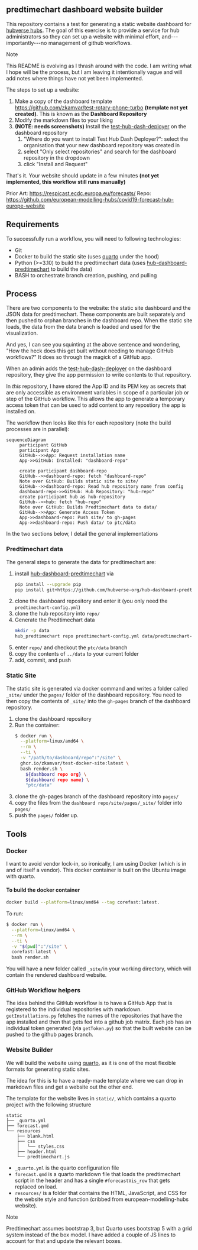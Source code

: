 ## predtimechart dashboard website builder

This repository contains a test for generating a static website dashboard for
[hubverse hubs](https://hubverse.io). The goal of this exercise is to provide a
service for hub administrators so they can set up a website with minimal effort,
and---importantly---no management of github workflows. 

> [!NOTE]
> This README is evolving as I thrash around with the code. I am writing what I
> hope will be the process, but I am leaving it intentionally vague and will add
> notes where things have not yet been implemented.

The steps to set up a website:

 1. Make a copy of the dashboard template https://github.com/zkamvar/test-rotary-phone-turbo **(template not yet created)**.
    This is known as the **Dashboard Repository**
 2. Modify the markdown files to your liking
 3. **(NOTE: needs screenshots)** Install the [test-hub-dash-deployer](https://github.com/apps/test-hub-dash-deployer/installations/new) on the dashboard repository
    1. "Where do you want to install Test Hub Dash Deployer?": select the organisation that your new dashboard repository was created in
    2. select "Only select repositories" and search for the dashboard repository in the dropdown
    3. click "Install and Request"

That's it. Your website should update in a few minutes **(not yet implemented, this workflow still runs manually)**

Prior Art: https://respicast.ecdc.europa.eu/forecasts/
Repo: https://github.com/european-modelling-hubs/covid19-forecast-hub-europe-website

## Requirements

To successfully run a workflow, you will need to following technologies:

 - Git
 - Docker to build the static site (uses [quarto](https://quarto.org) under the hood)
 - Python (>=3.10) to build the predtimechart data (uses
   [hub-dashboard-predtimechart](https://github.com/hubverse-org/hub-dashboard-predtimechart)
   to build the data)
 - BASH to orchestrate branch creation, pushing, and pulling


## Process

There are two components to the website: the static site dashboard and the JSON
data for predtimechart. These components are built separately and then pushed
to orphan branches in the dashboard repo. When the static site loads, the data
from the data branch is loaded and used for the visualization.

And yes, I can see you squinting at the above sentence and wondering, "How the
heck does this get built without needing to manage GitHub workflows?"
It does so through the magick of a GitHub app. 

When an admin adds the
[test-hub-dash-deployer](https://github.com/apps/test-hub-dash-deployer/installations/new)
on the dashboard repository, they give the app permission to write contents to
that repository. 

In _this_ repository, I have stored the App ID and its PEM key as secrets that
are only accessible as environment variables in scope of a particular job or 
step of the GitHub workflow. This allows the app to generate a temporary access
token that can be used to add content to any repostiory the app is installed on.

The workflow then looks like this for each repository 
(note the build processes are in parallel):

```mermaid
sequenceDiagram
     participant GitHub
     participant App
     GitHub-->>App: Request installation name
     App->>GitHub: Installed: "dashboard-repo"

     create participant dashboard-repo
     GitHub-->>dashboard-repo: fetch "dashboard-repo"
     Note over GitHub: Builds static site to site/
     GitHub-->>dashboard-repo: Read hub repository name from config
     dashboard-repo->>GitHub: Hub Repository: "hub-repo"
     create participant hub as hub-repository
     GitHub-->>hub: fetch "hub-repo"
     Note over GitHub: Builds Predtimechart data to data/
     GitHub-->>App: Generate Access Token
     App->>dashboard-repo: Push site/ to gh-pages
     App->>dashboard-repo: Push data/ to ptc/data
```

In the two sections below, I detail the general implementations

### Predtimechart data

The general steps to generate the data for predtimechart are:

1. install 
   [hub-dashboard-predtimechart](https://github.com/hubverse-org/hub-dashboard-predtimechart)
   via
   ```bash
   pip install --upgrade pip
   pip install git+https://github.com/hubverse-org/hub-dashboard-predtimechart
   ```
2. clone the dashboard repository and enter it (you only need the `predtimechart-config.yml`)
3. clone the hub repository into `repo/`
4. Generate the Predtimechart data
   ```bash
   mkdir -p data
   hub_predtimechart repo predtimechart-config.yml data/predtimechart-options.json data
   ```
5. enter `repo/` and checkout the `ptc/data` branch
6. copy the contents of `../data` to your current folder
7. add, commit, and push


### Static Site

The static site is generated via docker command and writes a folder called 
`_site/` under the `pages/` folder of the dashboard repository. You need to then
copy the contents of `_site/` into the `gh-pages` branch of the dashboard
repository. 


1. clone the dashboard repository
2. Run the container:
   ```bash
   $ docker run \
     --platform=linux/amd64 \
     --rm \
     --ti \
     -v "/path/to/dashboard/repo":"/site" \
     ghcr.io/zkamvar/test-docker-site:latest \
     bash render.sh \
       ${dashboard repo org} \
       ${dashboard repo name} \
       "ptc/data"
   ```
3. clone the gh-pages branch of the dashboard repository into `pages/`
4. copy the files from the `dashboard repo/site/pages/_site/` folder into `pages/`
5. push the `pages/` folder up. 


## Tools


### Docker

I want to avoid vendor lock-in, so ironically, I am using Docker (which is in and of itself a vendor).
This docker container is built on the Ubuntu image with quarto.

#### To build the docker container

```sh
docker build --platform=linux/amd64 --tag corefast:latest.
```

To run:

```sh
$ docker run \
  --platform=linux/amd64 \
  --rm \
  --ti \
  -v "$(pwd)":"/site" \
  corefast:latest \
  bash render.sh
```

You will have a new folder called `_site/`in your working directory, which will
contain the rendered dashboard website.

### GitHub Workflow helpers

The idea behind the GitHub workflow is to have a GitHub App that is registered
to the individual repositories with markdown. `getInstallations.py` fetches the
names of the repositories that have the app installed and then that gets fed 
into a github job matrix. Each job has an individual token generated (via
`getToken.py`) so that the built website can be pushed to the github pages
branch. 

### Website Builder

We will build the website using [quarto](https://quarto.org), as it is one of the most flexible formats for generating static sites.

The idea for this is to have a ready-made template where we can drop in markdown files and get a website out the other end. 

The template for the website lives in `static/`, which contains a quarto project with the following structure

```
static
├── _quarto.yml
├── forecast.qmd
└── resources
    ├── blank.html
    ├── css
    │   └── styles.css
    ├── header.html
    └── predtimechart.js
```

 - `_quarto.yml` is the quarto configuration file
 - `forecast.qmd` is a quarto markdown file that loads the predtimechart script in the header and has a single `#forecastVis_row` that gets replaced on load.
 - `resources/` is a folder that contains the HTML, JavaScript, and CSS for the website style and function (cribbed from european-modelling-hubs website).

> [!NOTE]
> Predtimechart assumes bootstrap 3, but Quarto uses bootstrap 5 with
> a grid system instead of the box model. I have added a couple of JS lines
> to account for that and update the relevant boxes.


